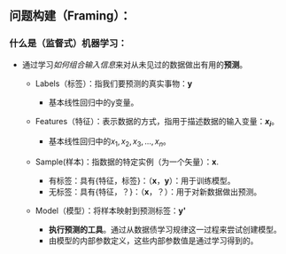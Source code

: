 ## 问题构建（Framing）：  

### 什么是（监督式）机器学习：  

* 通过学习*如何组合输入信息*来对从未见过的数据做出有用的**预测**。  

  * Labels（标签）：指我们要预测的真实事物：**y**

    * 基本线性回归中的y变量。	  

  * Features（特征）：表示数据的方式，指用于描述数据的输入变量：**$x_i$**。

    * 基本线性回归中的${x_1, x_2,x_3,...,x_n}$。 

  * Sample(样本)：指数据的特定实例（为一个矢量）：**x**.

    * 有标签：具有{特征，标签}：（**x**，**y**）：用于训练模型。
    * 无标签：具有{特征，？}：（**x**，？）：用于对新数据做出预测。

  * Model（模型）：将样本映射到预测标签：**y'**

    * **执行预测的工具**。通过从数据债学习规律这一过程来尝试创建模型。
    * 由模型的内部参数定义，这些内部参数值是通过学习得到的。

    

